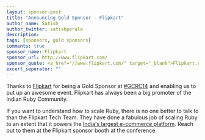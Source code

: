 ```yaml
---
layout: sponsor-post
title: "Announcing Gold Sponsor - Flipkart"
author_name: Satish
author_twitter: satishperala
description:
tags: [sponsors, gold sponsors]
comments: true
sponsor_name: Flipkart
sponsor_url: http://www.flipkart.com/
sponsor_quote: <a href="//www.flipkart.com/" target="_blank">Flipkart.com</a> is the largest e-commerce platform in India and has been operational since 2007. Today it offers products across 17+ categories along with a slew of innovative features.
excert_seperator: ""
---
```


Thanks to <a href="//www.flipkart.com/" target="_blank">Flipkart</a> for being a Gold Sponsor at <a href="https://twitter.com/search?q=%23gcrc14" target="_blank">#GCRC14</a> and enabling us to put up an awesome event. Flipkart has always been a big promoter of the Indian Ruby Community.

If you want to understand how to scale Ruby, there is no one better to talk to than the Flipkart Tech Team. They have done a fabulous job of scaling Ruby to an extent that it powers the <a href="//www.flipkart.com/" target="_blank">India's largest e-commerce platform</a>. Reach out to them at the Flipkart sponsor booth at the conference. 

